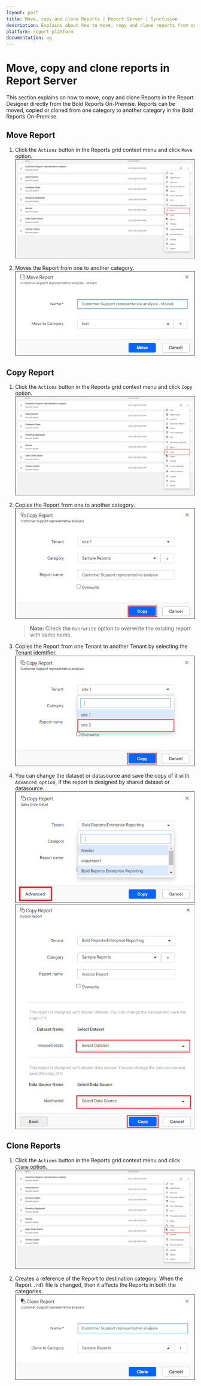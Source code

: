 ```yaml
---
layout: post
title: Move, copy and clone Reports | Report Server | Syncfusion
description: Explains about how to move, copy and clone reports from one category to another category in the Bold Reports On-Premise.
platform: report-platform
documentation: ug
---
```


# Move, copy and clone reports in Report Server

This section explains on how to move, copy and clone Reports in the Report Designer directly from the Bold Reports On-Premise. Reports can be moved, copied or cloned from one category to another category in the Bold Reports On-Premise.

## Move Report

1. Click the `Actions` button in the Reports grid context menu and click `Move` option.
    ![Move Report in context menu](/static/assets/on-premise/images/manage-content/manage-reports/move-report-option.png)

2. Moves the Report from one to another category.
    ![Move Reports](/static/assets/on-premise/images/manage-content/manage-reports/move-report.png)

## Copy Report

1. Click the `Actions` button in the Reports grid context menu and click `Copy` option.
    ![Move Report in context menu](/static/assets/on-premise/images/manage-content/manage-reports/copy-report-option.png)

2. Copies the Report from one to another category.
    ![Copy Reports](/static/assets/on-premise/images/manage-content/manage-reports/copy-report.png)
    > **Note:** Check the `Overwrite` option to overwrite the existing report with same name.

3. Copies the Report from one Tenant to another Tenant by selecting the Tenant identifier.
    ![Copy Report to Tenant](/static/assets/on-premise/images/manage-content/manage-reports/copy-report-to-tenant.png)

4. You can change the dataset or datasource and save the copy of it with `Advanced option`, If the report is designed by shared dataset or datasource. 
    ![Copy Report to Tenant](/static/assets/on-premise/images/manage-content/manage-reports/copy-report-advanced.png)
    ![Copy Report to Tenant](/static/assets/on-premise/images/manage-content/manage-reports/copy-report-advanced-option.png)

## Clone Reports

1. Click the `Actions` button in the Reports grid context menu and click `Clone` option.
    ![Move Report in context menu](/static/assets/on-premise/images/manage-content/manage-reports/clone-report-option.png)

2. Creates a reference of the Report to destination category. When the Report `.rdl` file is changed, then it affects the Reports in both the categories.
    ![Clone Reports](/static/assets/on-premise/images/manage-content/manage-reports/clone-report.png)

